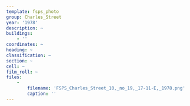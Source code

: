 ```yaml
---
template: fsps_photo
group: Charles_Street
year: '1978'
description: ~
buildings:
    - ''
coordinates: ~
heading: ~
classification: ~
section: ~
cell: ~
film_roll: ~
files:
    -
        filename: 'FSPS_Charles_Street_10,_no_19,_17-11-E,_1978.png'
        caption: ''
---
```

